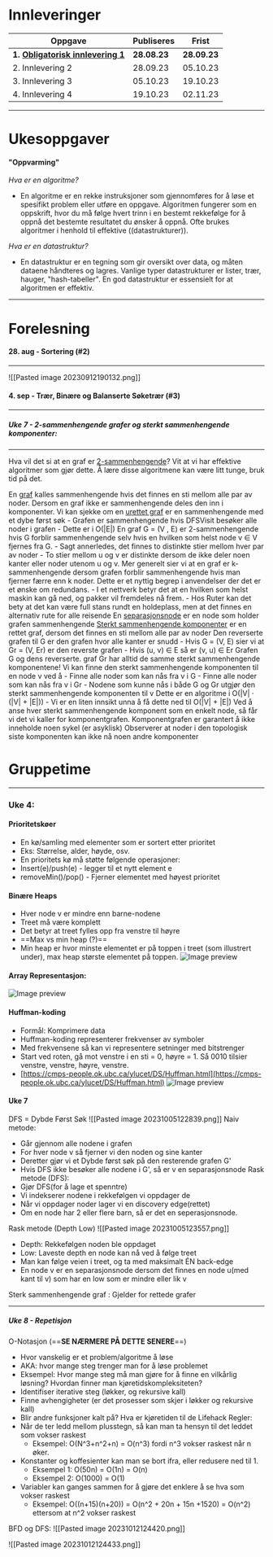 # Innleveringer
| Oppgave                                     | Publiseres   | Frist        |
| ------------------------------------------- | ------------ | ------------ |
| **1. [Obligatorisk innlevering 1](oblig1)** | **28.08.23** | **28.09.23** |
| 2. Innlevering 2                            | 28.09.23     | 05.10.23     |
| 3. Innlevering 3                            | 05.10.23     | 19.10.23     |
| 4. Innlevering 4                            | 19.10.23     | 02.11.23     |

___
# Ukesoppgaver
#### "Oppvarming"
*Hva er en algoritme?*
- En algoritme er en rekke instruksjoner som gjennomføres for å løse et spesifikt problem eller utføre en oppgave. Algoritmen fungerer som en oppskrift, hvor du må følge hvert trinn i en bestemt rekkefølge for å oppnå det bestemte resultatet du ønsker å oppnå. Ofte brukes algoritmer i henhold til effektive ((datastrukturer)). 

*Hva er en datastruktur?*
- En datastruktur er en tegning som gir oversikt over data, og måten dataene håndteres og lagres. Vanlige typer datastrukturer er lister, trær, hauger, "hash-tabeller". En god datastruktur er essensielt for at algoritmen er effektiv. 
___
# Forelesning
#### 28. aug - **Sortering** (#2)
___
![[Pasted image 20230912190132.png]]


#### 4. sep - **Trær, Binære og Balanserte Søketrær** (#3)
___



##### Uke 7 - 2-sammenhengende grafer og sterkt sammenhengende komponenter:
___
Hva vil det si at en graf er [2-sammenhengende](2-sammenhengende-graf)?
Vit at vi har effektive algoritmer som gjør dette. Å lære disse algoritmene kan være litt tunge, bruk tid på det.

En [graf](graf) kalles sammenhengende hvis det finnes en sti mellom alle par av noder.
Dersom en graf ikke er sammenhengende deles den inn i komponenter.
Vi kan sjekke om en [urettet graf](urettetgraf) er en sammenhengende med et dybe først søk
	- Grafen er sammenhengende hvis DFSVisit besøker alle noder i grafen
	- Dette er i O(|E|)
En graf G = (V , E) er 2-sammenhengende hvis G forblir sammenhengende selv hvis en hvilken som helst node v ∈ V fjernes fra G.
	- Sagt annerledes, det finnes to distinkte stier mellom hver par av noder
	- To stier mellom u og v er distinkte dersom de ikke deler noen kanter eller noder utenom u og v.
Mer generelt sier vi at en graf er k-sammenhengende dersom grafen forblir sammenhengende hvis man fjerner færre enn k noder.
Dette er et nyttig begrep i anvendelser der det er et ønske om redundans.
	- I et nettverk betyr det at en hvilken som helst maskin kan gå ned, og pakker vil fremdeles nå frem.
	- Hos Ruter kan det bety at det kan være full stans rundt en holdeplass, men at det finnes en alternativ rute for alle reisende
En [separasjonsnode](separasjonsnode.md) er en node som holder grafen sammenhengende
[Sterkt sammenhengende komponenter](sterk-sammenhengende-komponent) er en rettet graf, dersom det finnes en sti mellom alle par av noder
Den reverserte grafen til G er den grafen hvor alle kanter er snudd
	- Hvis G = (V, E) sier vi at Gr = (V, Er) er den reverste grafen
	- Hvis (u, v) ∈ E så er (v, u) ∈ Er
Grafen G og dens reverserte. graf Gr har alltid de samme sterkt sammenhengende komponentene!
Vi kan finne den sterkt sammenhengende komponenten til en node v ved å 
	- Finne alle noder som kan nås fra v i G
	- Finne alle noder som kan nås fra v i Gr
	- Nodene som kunne nås i både G og Gr utgjør den sterkt sammenhengende komponenten til v
Dette er en algoritme i O(|V| · (|V| + |E|)) 
	- Vi er en liten innsikt unna å få dette ned til O(|V| + |E|)
Ved å anse hver sterkt sammenhengende komponent som en enkelt node, så får vi det vi kaller for komponentgrafen.
Komponentgrafen er garantert å ikke inneholde noen sykel (er asyklisk)
Observerer at noder i den topologisk siste komponenten kan ikke nå noen andre komponenter
# Gruppetime
____
### Uke 4:
#### Prioritetskøer  
- En kø/samling med elementer som er sortert etter prioritet
- Eks: Størrelse, alder, høyde, osv.
- En prioritets kø må støtte følgende operasjoner:
- Insert(e)/push(e) - legger til et nytt element e
- removeMin()/pop() - Fjerner elementet med høyest prioritet
#### Binære Heaps  
- Hver node v er mindre enn barne-nodene
- Treet må være komplett
- Det betyr at treet fylles opp fra venstre til høyre
- ==Max vs min heap (?)==
- Min heap er hvor minste elementet er på toppen i treet (som illustrert under), max heap største elementet på toppen.
![Image preview](https://images.mentimeter.com/images/72cc6c8e-5db0-4422-922d-1f22d5142fe5.png?auto=compress%2Cformat&fm=png&w=2160&expires=1697327999&s=4e880ff1f0946924804686c290a5e209)

#### Array Representasjon:
![Image preview](https://images.mentimeter.com/images/2ff2fbab-5ac0-4a59-a9a2-811578457252.png?auto=compress%2Cformat&fm=png&w=2160&expires=1697327999&s=fa414fb593978ff2811b66364a1acf3e)

#### Huffman-koding  
- Formål: Komprimere data
- Huffman-koding representerer frekvenser av symboler
- Med frekvensene så kan vi representere setninger med bitstrenger
- Start ved roten, gå mot venstre i en sti = 0, høyre = 1. Så 0010 tilsier venstre, venstre, høyre, venstre.
- [https://cmps-people.ok.ubc.ca/ylucet/DS/Huffman.html](https://cmps-people.ok.ubc.ca/ylucet/DS/Huffman.html)
![Image preview](https://images.mentimeter.com/images/23f29995-83e5-4f87-a8a9-66067352e849.png?auto=compress%2Cformat&fm=png&w=2160&expires=1697327999&s=fbf207d12860f9309380c1cf498e4f7a)

#### Uke 7
DFS = Dybde Først Søk
![[Pasted image 20231005122839.png]]
Naiv metode:
- Går gjennom alle nodene i grafen
- For hver node v så fjerner vi den noden og sine kanter
- Deretter gjør vi et Dybde først søk på den resterende grafen G'
- Hvis DFS ikke besøker alle nodene i G', så er v en separasjonsnode
Rask metode (DFS):
- Gjør DFS(for å lage et spenntre)
- Vi indekserer nodene i rekkefølgen vi oppdager de
- Når vi oppdager noder lager vi en discovery edge(rettet)
- Om en node har 2 eller flere barn, så er det en seperasjonsnode.

Rask metode (Depth Low)
![[Pasted image 20231005123557.png]]

- Depth: Rekkefølgen noden ble oppdaget
- Low: Laveste depth en node kan nå ved å følge treet
- Man kan følge veien i treet, og ta med maksimalt ÉN back-edge
- En node v er en separasjonsnode dersom det finnes en node u(med kant til v) som har en low som er mindre eller lik v

Sterk sammenhengende graf : Gjelder for rettede grafer
___
##### Uke 8 - Repetisjon
O-Notasjon (==**SE NÆRMERE PÅ DETTE SENERE**==)
- Hvor vanskelig er et problem/algoritme å løse
- AKA: hvor mange steg trenger man for å løse problemet
- Eksempel: Hvor mange steg må man gjøre for å finne en vilkårlig løsning?
Hvordan finner man kjøretidskompleksiteten?
- Identifiser iterative steg (løkker, og rekursive kall)
- Finne avhengigheter (er det prosesser som skjer i løkker og rekursive kall)
- Blir andre funksjoner kalt på? Hva er kjøretiden til de
Lifehack Regler:
- Når de ter ledd mellom plusstegn, så kan man ta hensyn til det leddet som vokser raskest
	- Eksempel: O(N^3+n^2+n) = O(n^3) fordi n^3 vokser raskest når n øker.
- Konstanter og koffesienter kan man se bort ifra, eller redusere ned til 1.
	- Eksempel 1: O(50n) = O(1n) = O(n)
	- Eksempel 2: O(1000) = O(1)
- Variabler kan ganges sammen for å gjøre det enklere å se hva som vokser raskest
	- Eksempel: O((n+15)(n+20)) = O(n^2 + 20n + 15n +1520) = O(n^2) ettersom at n^2 vokser raskest

BFD og DFS:
![[Pasted image 20231012124420.png]]

![[Pasted image 20231012124433.png]]

